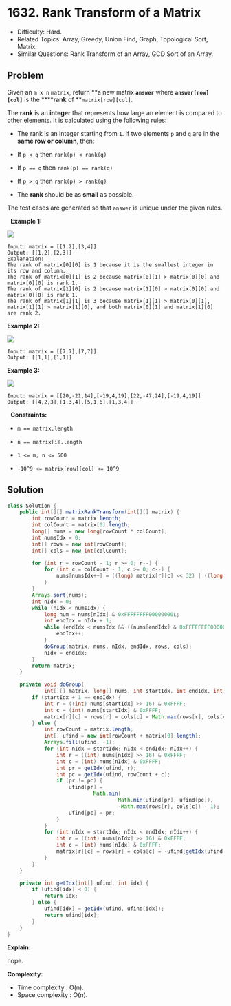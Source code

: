 # 1632. Rank Transform of a Matrix

- Difficulty: Hard.
- Related Topics: Array, Greedy, Union Find, Graph, Topological Sort, Matrix.
- Similar Questions: Rank Transform of an Array, GCD Sort of an Array.

## Problem

Given an ```m x n``` ```matrix```, return **a new matrix **```answer```** where **```answer[row][col]```** is the ******rank** of **```matrix[row][col]```.

The **rank** is an **integer** that represents how large an element is compared to other elements. It is calculated using the following rules:


	
- The rank is an integer starting from ```1```.
	If two elements ```p``` and ```q``` are in the **same row or column**, then:
	
		
- If ```p < q``` then ```rank(p) < rank(q)```
		
- If ```p == q``` then ```rank(p) == rank(q)```
		
- If ```p > q``` then ```rank(p) > rank(q)```
	
	
	
- The **rank** should be as **small** as possible.


The test cases are generated so that ```answer``` is unique under the given rules.

 
**Example 1:**

![](https://assets.leetcode.com/uploads/2020/10/18/rank1.jpg)

```
Input: matrix = [[1,2],[3,4]]
Output: [[1,2],[2,3]]
Explanation:
The rank of matrix[0][0] is 1 because it is the smallest integer in its row and column.
The rank of matrix[0][1] is 2 because matrix[0][1] > matrix[0][0] and matrix[0][0] is rank 1.
The rank of matrix[1][0] is 2 because matrix[1][0] > matrix[0][0] and matrix[0][0] is rank 1.
The rank of matrix[1][1] is 3 because matrix[1][1] > matrix[0][1], matrix[1][1] > matrix[1][0], and both matrix[0][1] and matrix[1][0] are rank 2.
```

**Example 2:**

![](https://assets.leetcode.com/uploads/2020/10/18/rank2.jpg)

```
Input: matrix = [[7,7],[7,7]]
Output: [[1,1],[1,1]]
```

**Example 3:**

![](https://assets.leetcode.com/uploads/2020/10/18/rank3.jpg)

```
Input: matrix = [[20,-21,14],[-19,4,19],[22,-47,24],[-19,4,19]]
Output: [[4,2,3],[1,3,4],[5,1,6],[1,3,4]]
```

 
**Constraints:**


	
- ```m == matrix.length```
	
- ```n == matrix[i].length```
	
- ```1 <= m, n <= 500```
	
- ```-10^9 <= matrix[row][col] <= 10^9```



## Solution

```java
class Solution {
    public int[][] matrixRankTransform(int[][] matrix) {
        int rowCount = matrix.length;
        int colCount = matrix[0].length;
        long[] nums = new long[rowCount * colCount];
        int numsIdx = 0;
        int[] rows = new int[rowCount];
        int[] cols = new int[colCount];

        for (int r = rowCount - 1; r >= 0; r--) {
            for (int c = colCount - 1; c >= 0; c--) {
                nums[numsIdx++] = ((long) matrix[r][c] << 32) | ((long) r << 16) | c;
            }
        }
        Arrays.sort(nums);
        int nIdx = 0;
        while (nIdx < numsIdx) {
            long num = nums[nIdx] & 0xFFFFFFFF00000000L;
            int endIdx = nIdx + 1;
            while (endIdx < numsIdx && ((nums[endIdx] & 0xFFFFFFFF00000000L) == num)) {
                endIdx++;
            }
            doGroup(matrix, nums, nIdx, endIdx, rows, cols);
            nIdx = endIdx;
        }
        return matrix;
    }

    private void doGroup(
            int[][] matrix, long[] nums, int startIdx, int endIdx, int[] rows, int[] cols) {
        if (startIdx + 1 == endIdx) {
            int r = ((int) nums[startIdx] >> 16) & 0xFFFF;
            int c = (int) nums[startIdx] & 0xFFFF;
            matrix[r][c] = rows[r] = cols[c] = Math.max(rows[r], cols[c]) + 1;
        } else {
            int rowCount = matrix.length;
            int[] ufind = new int[rowCount + matrix[0].length];
            Arrays.fill(ufind, -1);
            for (int nIdx = startIdx; nIdx < endIdx; nIdx++) {
                int r = ((int) nums[nIdx] >> 16) & 0xFFFF;
                int c = (int) nums[nIdx] & 0xFFFF;
                int pr = getIdx(ufind, r);
                int pc = getIdx(ufind, rowCount + c);
                if (pr != pc) {
                    ufind[pr] =
                            Math.min(
                                    Math.min(ufind[pr], ufind[pc]),
                                    -Math.max(rows[r], cols[c]) - 1);
                    ufind[pc] = pr;
                }
            }
            for (int nIdx = startIdx; nIdx < endIdx; nIdx++) {
                int r = ((int) nums[nIdx] >> 16) & 0xFFFF;
                int c = (int) nums[nIdx] & 0xFFFF;
                matrix[r][c] = rows[r] = cols[c] = -ufind[getIdx(ufind, r)];
            }
        }
    }

    private int getIdx(int[] ufind, int idx) {
        if (ufind[idx] < 0) {
            return idx;
        } else {
            ufind[idx] = getIdx(ufind, ufind[idx]);
            return ufind[idx];
        }
    }
}
```

**Explain:**

nope.

**Complexity:**

* Time complexity : O(n).
* Space complexity : O(n).
